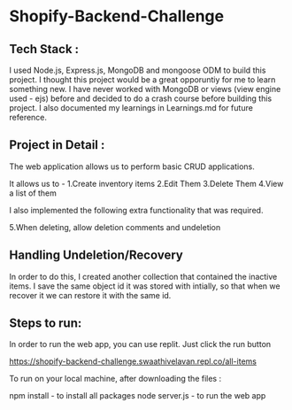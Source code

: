# Shopify-Backend-Challenge

## Tech Stack :

I used Node.js, Express.js, MongoDB and mongoose ODM to build this project. I thought this project would be a great opporuntiy for me to learn something new. I have never worked with MongoDB or views (view engine used - ejs) before and decided to do a crash course before building this project. I also documented my learnings in Learnings.md for future reference.

## Project in Detail :

The web application allows us to perform basic CRUD applications.

It allows us to -
1.Create inventory items
2.Edit Them
3.Delete Them
4.View a list of them

I also implemented the following extra functionality that was required.

5.When deleting, allow deletion comments and undeletion

## Handling Undeletion/Recovery

In order to do this, I created another collection that contained the inactive items. I save the same object id it was stored with intially, so that when we recover it we can restore it with the same id.

## Steps to run:

In order to run the web app, you can use replit. Just click the run button

https://shopify-backend-challenge.swaathivelavan.repl.co/all-items

To run on your local machine, after downloading the files :

npm install - to install all packages
node server.js - to run the web app
